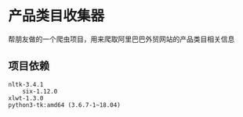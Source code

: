# 产品类目收集器

帮朋友做的一个爬虫项目，用来爬取阿里巴巴外贸网站的产品类目相关信息

## 项目依赖
```
nltk-3.4.1
    six-1.12.0
xlwt-1.3.0
python3-tk:amd64 (3.6.7-1~18.04)
```